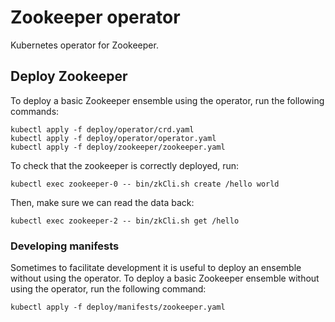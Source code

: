 # Zookeeper operator

Kubernetes operator for Zookeeper.

## Deploy Zookeeper

To deploy a basic Zookeeper ensemble using the operator, run the following commands:

```shell
kubectl apply -f deploy/operator/crd.yaml
kubectl apply -f deploy/operator/operator.yaml
kubectl apply -f deploy/zookeeper/zookeeper.yaml
```

To check that the zookeeper is correctly deployed, run:

```shell
kubectl exec zookeeper-0 -- bin/zkCli.sh create /hello world
```

Then, make sure we can read the data back:

```shell
kubectl exec zookeeper-2 -- bin/zkCli.sh get /hello
```

### Developing manifests

Sometimes to facilitate development it is useful to deploy an ensemble without using the operator.
To deploy a basic Zookeeper ensemble without using the operator, run the following command:

```shell
kubectl apply -f deploy/manifests/zookeeper.yaml
```
